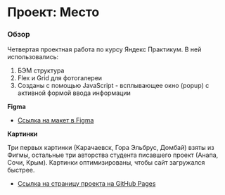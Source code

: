 # Проект: Место

### Обзор
Четвертая проектная работа по курсу Яндекс Практикум. 
В ней использовались:
1. БЭМ структура
2. Flex и Grid для фотогалереи
3. Созданы с помощью JavaScript - всплывающее окно (popup) с активной формой ввода информации  

**Figma**

* [Ссылка на макет в Figma](https://www.figma.com/file/2cn9N9jSkmxD84oJik7xL7/JavaScript.-Sprint-4?node-id=0%3A1)

**Картинки**

Три первых картинки (Карачаевск, Гора Эльбрус, Домбай) взяты из Фигмы, остальные три авторства студента писавшего проект (Анапа, Сочи, Крым).
Картинки оптимизированы, чтобы сайт загружался быстрее.

* [Ссылка на страницу проекта на GitHub Pages](https://olga-x.github.io/mesto/)